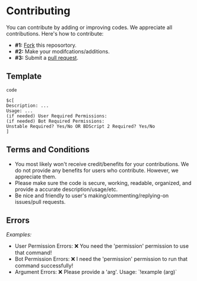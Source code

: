 # Contributing
You can contribute by adding or improving codes. We appreciate all contributions. Here's how to contribute:
- **#1:** [Fork](https://docs.github.com/en/github/collaborating-with-pull-requests/working-with-forks/about-forks) this reposortory.
- **#2:** Make your modifcations/additions.
- **#3:** Submit a [pull request](https://docs.github.com/en/github/collaborating-with-pull-requests/proposing-changes-to-your-work-with-pull-requests/about-pull-requests).

## Template
```
code

$c[
Description: ...
Usage: ...
(if needed) User Required Permissions:
(if needed) Bot Required Permissions:
Unstable Required? Yes/No OR BDScript 2 Required? Yes/No
]
```

## Terms and Conditions
- You most likely won't receive credit/benefits for your contributions. We do not provide any benefits for users who contribute. However, we appreciate them.
- Please make sure the code is secure, working, readable, organized, and provide a accurate description/usage/etc.
- Be nice and friendly to user's making/commenting/replying-on issues/pull requests.

## Errors
*Examples:*
- User Permission Errors: ❌ You need the 'permission' permission to use that command!
- Bot Permission Errors: ❌ I need the 'permission' permission to run that command successfully!
- Argument Errors: ❌ Please provide a 'arg'. Usage: \`!example (arg)\`
